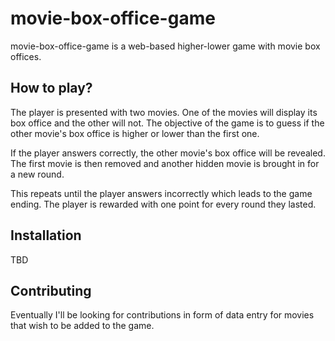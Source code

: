 # movie-box-office-game

movie-box-office-game is a web-based higher-lower game with movie box offices.

## How to play?

The player is presented with two movies. One of the movies will display its box office and the other will not. The objective of the game is to guess if the other movie's box office is higher or lower than the first one.

If the player answers correctly, the other movie's box office will be revealed. The first movie is then removed and another hidden movie is brought in for a new round.

This repeats until the player answers incorrectly which leads to the game ending. The player is rewarded with one point for every round they lasted.

## Installation

TBD

## Contributing

Eventually I'll be looking for contributions in form of data entry for movies that wish to be added to the game.
